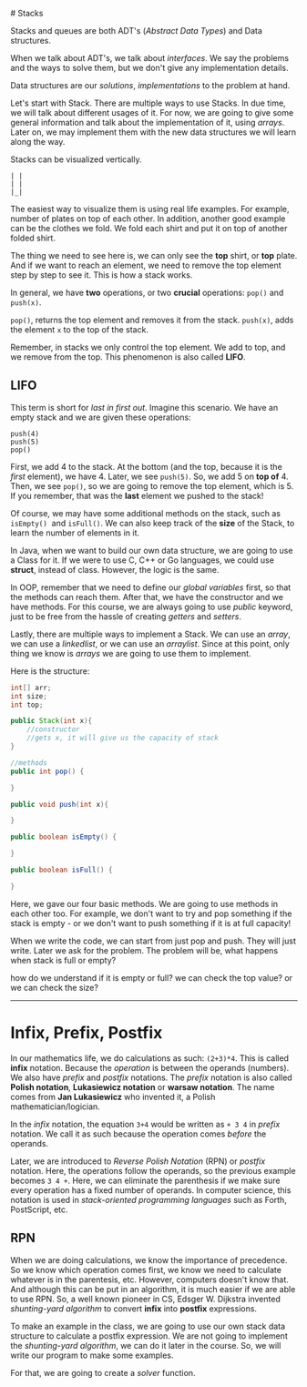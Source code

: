 # Stacks

Stacks and queues are both ADT's (*Abstract Data Types*) and Data structures.

When we talk about ADT's, we talk about *interfaces*. We say the problems and the ways to solve them, but we don't give any implementation details.

Data structures are our *solutions*, *implementations* to the problem at hand.

Let's start with Stack. There are multiple ways to use Stacks. In due time, we will talk about different usages of it. For now, we are going to give some general information and talk about the implementation of it, using *arrays*. Later on, we may implement them with the new data structures we will learn along the way.

Stacks can be visualized vertically.
```
| |
| |
|_|
```

The easiest way to visualize them is using real life examples. For example, number of plates on top of each other. In addition, another good example can be the clothes we fold. We fold each shirt and put it on top of another folded shirt. 

The thing we need to see here is, we can only see the **top** shirt, or **top** plate. And if we want to reach an element, we need to remove the top element step by step to see it. This is how a stack works.

In general, we have **two** operations, or two **crucial** operations: `pop()` and `push(x)`.

`pop()`, returns the top element and removes it  from the stack.
`push(x)`, adds the element `x` to the top of the stack.

Remember, in stacks we only control the top element. We add to top, and we remove from the top. This phenomenon is also called **LIFO**. 

## LIFO 

This term is short for *last in first out*. Imagine this scenario. We have an empty stack and we are given these operations:

```
push(4)
push(5)
pop()
```

First, we add 4 to the stack. At the bottom (and the top, because it is the *first* element), we have 4. Later, we see `push(5)`. So, we add 5 on **top of** 4. Then, we see `pop()`, so we are going to remove the top element, which is 5. If you remember, that was the **last** element we pushed to the stack!

Of course, we may have some additional methods on the stack, such as `isEmpty()`  and `isFull()`. We can also keep track of the **size** of the Stack, to learn the number of elements in it.

In Java, when we want to build our own data structure, we are going to use a Class for it. If we were to use C, C++ or Go languages, we could use **struct**, instead of class. However, the logic is the same.

In OOP, remember that we need to define our *global variables* first, so that the methods can reach them. After that, we have the constructor and we have methods. For this course, we are always going to use *public* keyword, just to be free from the hassle of creating *getters* and *setters*.

Lastly, there are multiple ways to implement a Stack. We can use an *array*, we can use a *linkedlist*, or we can use an *arraylist*. Since at this point, only thing we know is *arrays* we are going to use them to implement. 

Here is the structure:

```java
int[] arr;
int size;
int top;

public Stack(int x){
    //constructor
    //gets x, it will give us the capacity of stack
} 

//methods
public int pop() {

}

public void push(int x){

}

public boolean isEmpty() {

}

public boolean isFull() {

}
```

Here, we gave our four basic methods. We are going to use methods in each other too. For example, we don't want to try and pop something if the stack is empty - or we don't want to push something if it is at full capacity!

When we write the code, we can start from just pop and push. They will just write. Later we ask for the problem. The problem will be, what happens when stack is full or empty?

how do we understand if it is empty or full? we can check the top value? or we can check the size?

---

# Infix, Prefix, Postfix

In our mathematics life, we do calculations as such: `(2+3)*4`. This is called **infix** notation. Because the *operation* is between the operands (numbers). We also have *prefix* and *postfix* notations. The *prefix* notation is also called **Polish notation**, **Lukasiewicz notation** or **warsaw notation**. The name comes from **Jan Lukasiewicz** who invented it, a Polish mathematician/logician. 

In the *infix* notation, the equation `3+4` would be written as `+ 3 4` in *prefix* notation. We call it as such because the operation comes *before* the operands. 

Later, we are introduced to *Reverse Polish Notation* (RPN) or *postfix* notation. Here, the operations follow the operands, so the previous example becomes `3 4 +`. Here, we can eliminate the parenthesis if we make sure every operation has a fixed number of operands. In computer science, this notation is used in *stack-oriented programming languages* such as Forth, PostScript, etc. 

## RPN

When we are doing calculations, we know the importance of precedence. So we know which operation comes first, we know we need to calculate whatever is in the parentesis, etc. However, computers doesn't know that. And although this can be put in an algorithm, it is much easier if we are able to use RPN. So, a well known pioneer in CS, Edsger W. Dijkstra invented *shunting-yard algorithm* to convert **infix** into **postfix** expressions. 

To make an example in the class, we are going to use our own stack data structure to calculate a postfix expression. We are not going to implement the *shunting-yard algorithm*, we can do it later in the course. So, we will write our program to make some examples.

For that, we are going to create a *solver* function.






